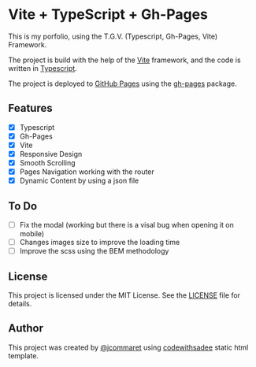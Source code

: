 # Vite + TypeScript + Gh-Pages 

This is my porfolio, using the T.G.V. (Typescript, Gh-Pages, Vite) Framework.

The project is build with the help of the [Vite](https://vitejs.dev/) framework, and the code is written in [Typescript](https://www.typescriptlang.org/).

The project is deployed to [GitHub Pages](https://pages.github.com/) using the [gh-pages](https://github.com/tschaub/gh-pages) package.

## Features

- [x] Typescript
- [x] Gh-Pages
- [x] Vite
- [x] Responsive Design
- [x] Smooth Scrolling
- [x] Pages Navigation working with the router
- [x] Dynamic Content by using a json file

## To Do 

- [ ] Fix the modal (working but there is a visal bug when opening it on mobile)
- [ ] Changes images size to improve the loading time
- [ ] Improve the scss using the BEM methodology

## License

This project is licensed under the MIT License. See the [LICENSE](LICENSE) file for details.

## Author

This project was created by [@jcommaret](https://github.com/jcommaret) using [codewithsadee](https://github.com/codewithsadee) static html template.